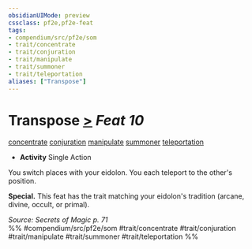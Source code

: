 ```yaml
---
obsidianUIMode: preview
cssclass: pf2e,pf2e-feat
tags:
- compendium/src/pf2e/som
- trait/concentrate
- trait/conjuration
- trait/manipulate
- trait/summoner
- trait/teleportation
aliases: ["Transpose"]
---
```

# Transpose  [>](../../Rules/core-rulebook/chapter-9-playing-the-game.md#Actions "Single Action") *Feat 10*  
[concentrate](../../Rules/traits/concentrate.md)  [conjuration](../../Rules/traits/conjuration.md)  [manipulate](../../Rules/traits/manipulate.md)  [summoner](../../Rules/traits/summoner-som.md)  [teleportation](../../Rules/traits/teleportation.md)  

- **Activity** Single Action

You switch places with your eidolon. You each teleport to the other's position.

**Special.** This feat has the trait matching your eidolon's tradition (arcane, divine, occult, or primal).

*Source: Secrets of Magic p. 71*  
%% #compendium/src/pf2e/som #trait/concentrate #trait/conjuration #trait/manipulate #trait/summoner #trait/teleportation %%